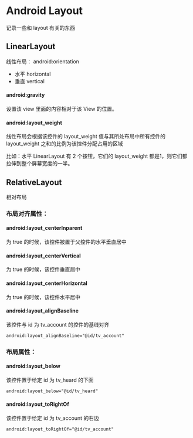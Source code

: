# Android Layout 
记录一些和 layout 有关的东西

## LinearLayout

线性布局： android:orientation

* 水平 horizontal
* 垂直 vertical


#### android:gravity

设置该 view 里面的内容相对于该 View 的位置。


#### android:layout_weight

线性布局会根据该控件的 layout_weight 值与其所处布局中所有控件的 layout_weight 之和的比例为该控件分配占用的区域

比如：水平 LinearLayout 有 2 个按钮，它们的 layout_weight 都是1，则它们都拉伸到整个屏幕宽度的一半。



## RelativeLayout

相对布局

### 布局对齐属性：

#### android:layout_centerInparent

为 true 的时候，该控件被置于父控件的水平垂直居中

#### android:layout_centerVertical

为 true 的时候，该控件垂直居中

#### android:layout_centerHorizontal

为 true 的时候，该控件水平居中


#### android:layout_alignBaseline

该控件与 id 为 tv_account 的控件的基线对齐

```xml
android:layout_alignBaseline="@id/tv_account"
```




### 布局属性：

#### android:layout_below

该控件置于给定 id 为 tv_heard 的下面

```xml
android:layout_below="@id/tv_heard"
```


#### android:layout_toRightOf

该控件置于给定 id 为 tv_account 的右边

```xml
android:layout_toRightOf="@id/tv_account"
```
#### 